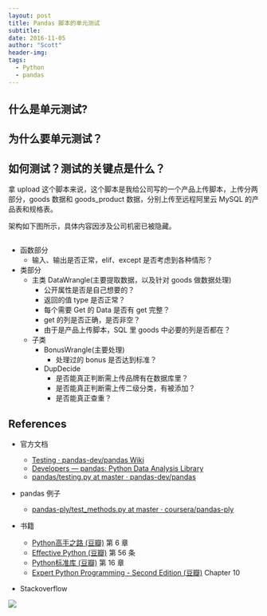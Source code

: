 ```yaml
---
layout: post
title: Pandas 脚本的单元测试
subtitle:
date: 2016-11-05
author: "Scott"
header-img:
tags:
  - Python
  - pandas
---
```


## 什么是单元测试?
## 为什么要单元测试？
## 如何测试？测试的关键点是什么？

拿 upload 这个脚本来说，这个脚本是我给公司写的一个产品上传脚本，上传分两部分，goods 数据和 goods_product 数据，分别上传至远程阿里云 MySQL 的产品表和规格表。

架构如下图所示，具体内容因涉及公司机密已被隐藏。

![]()

- 函数部分
  - 输入、输出是否正常，elif、except 是否考虑到各种情形？
- 类部分
  - 主类 DataWrangle(主要提取数据，以及针对 goods 做数据处理)
    - 公开属性是否是自己想要的？
    - 返回的值 type 是否正常？
    - 每个需要 Get 的 Data 是否有 get 完整？
    - get 的列是否正确，是否非空？
    - 由于是产品上传脚本，SQL 里 goods 中必要的列是否都在？
  - 子类
    - BonusWrangle(主要处理)
      - 处理过的 bonus 是否达到标准？
    - DupDecide
      - 是否能真正判断需上传品牌有在数据库里？
      - 是否能真正判断需上传二级分类，有被添加？
      - 是否能真正查重？

## References

- 官方文档

  - [Testing · pandas-dev/pandas Wiki](https://github.com/pandas-dev/pandas/wiki/Testing)
  - [Developers — pandas: Python Data Analysis Library](http://pandas.pydata.org/developers.html#testing)
  - [pandas/testing.py at master · pandas-dev/pandas](https://github.com/pandas-dev/pandas/blob/master/pandas/util/testing.py)
- pandas 例子
  - [pandas-ply/test_methods.py at master · coursera/pandas-ply](https://github.com/coursera/pandas-ply/blob/master/tests/test_methods.py)
- 书籍
  - [Python高手之路 (豆瓣)](https://book.douban.com/subject/26389274/) 第 6 章
  - [Effective Python (豆瓣)](https://book.douban.com/subject/26709315/) 第 56 条
  - [Python标准库 (豆瓣)](https://book.douban.com/subject/10773324/) 第 16 章
  - [Expert Python Programming - Second Edition (豆瓣)](https://book.douban.com/subject/26791781/) Chapter 10
- Stackoverflow

![](http://7xjuve.com1.z0.glb.clouddn.com/161106-upload_script.png?imageView2/2/w/800)
